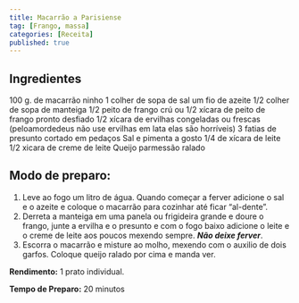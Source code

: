 ```yaml
---
title: Macarrão a Parisiense
tag: [Frango, massa]
categories: [Receita]
published: true
---
```

## Ingredientes

100 g. de macarrão ninho
1 colher de sopa de sal
um fio de azeite
1/2 colher de sopa de manteiga
1/2 peito de frango crú ou 1/2 xícara de peito de frango pronto desfiado
1/2 xícara de ervilhas congeladas ou frescas (peloamordedeus não use ervilhas em lata elas são horríveis)
3 fatias de presunto cortado em pedaços
Sal e pimenta a gosto
1/4 de xícara de leite
1/2 xicara de creme de leite
Queijo parmessão ralado

## Modo de preparo:

1. Leve ao fogo um litro de água. Quando começar a ferver adicione o sal e o azeite e coloque o macarrão para cozinhar até ficar “al-dente”.
1. Derreta a manteiga em uma panela ou frigideira grande e doure o frango, junte a ervilha e o presunto e com o fogo baixo adicione o leite e o creme de leite aos poucos mexendo sempre. ***Não deixe ferver***.
1. Escorra o macarrão e misture ao molho, mexendo com o auxilio de dois garfos. Coloque queijo ralado por cima e manda ver.

**Rendimento:** 1 prato individual.

**Tempo de Preparo:** 20 minutos
